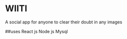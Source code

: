 # WIITI
A social app for anyone to clear their 
doubt in any images

##uses 
React js 
Node js 
Mysql
